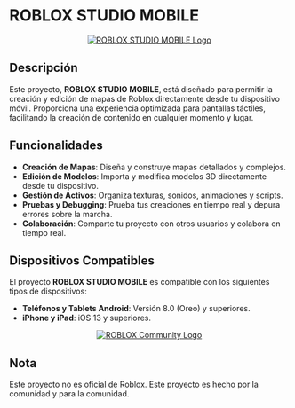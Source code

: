 # ROBLOX STUDIO MOBILE

<p align="center">
  <a href="https://postimg.cc/Ff6VhZzk">
    <img src="https://i.postimg.cc/fLz2jqhC/dd5363a462b41d74c83ccd4911869bed573fce00.png" alt="ROBLOX STUDIO MOBILE Logo"/>
  </a>
</p>

## Descripción

Este proyecto, **ROBLOX STUDIO MOBILE**, está diseñado para permitir la creación y edición de mapas de Roblox directamente desde tu dispositivo móvil. Proporciona una experiencia optimizada para pantallas táctiles, facilitando la creación de contenido en cualquier momento y lugar.

## Funcionalidades

- **Creación de Mapas**: Diseña y construye mapas detallados y complejos.
- **Edición de Modelos**: Importa y modifica modelos 3D directamente desde tu dispositivo.
- **Gestión de Activos**: Organiza texturas, sonidos, animaciones y scripts.
- **Pruebas y Debugging**: Prueba tus creaciones en tiempo real y depura errores sobre la marcha.
- **Colaboración**: Comparte tu proyecto con otros usuarios y colabora en tiempo real.

## Dispositivos Compatibles

El proyecto **ROBLOX STUDIO MOBILE** es compatible con los siguientes tipos de dispositivos:

- **Teléfonos y Tablets Android**: Versión 8.0 (Oreo) y superiores.
- **iPhone y iPad**: iOS 13 y superiores.

<p align="center">
  <a href="https://postimg.cc/4Ky1CMfT">
    <img src="https://i.postimg.cc/ZqFsNtX0/b6153b0e699d5b0018791b75a51075921330fa25.png" alt="ROBLOX Community Logo"/>
  </a>
</p>

## Nota

Este proyecto no es oficial de Roblox. Este proyecto es hecho por la comunidad y para la comunidad.